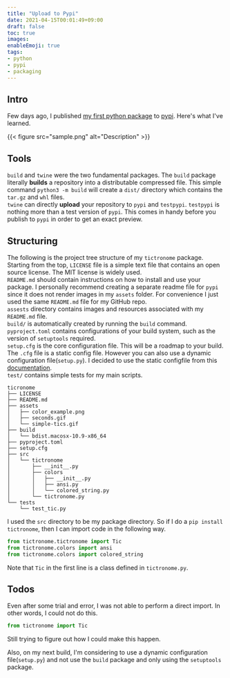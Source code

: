 ```yaml
---
title: "Upload to Pypi"
date: 2021-04-15T00:01:49+09:00
draft: false
toc: true
images:
enableEmoji: true
tags:
- python
- pypi
- packaging
---
```


## Intro
Few days ago, I published [my first python package](https://github.com/donny-son/tictronome) to [pypi](https://pypi.org/project/tictronome/). Here's what I've learned.  

{{< figure src="sample.png" alt="Description" >}}

## Tools
`build` and `twine` were the two fundamental packages.
The `build` package literally **builds** a repository into a distributable compressed file.
This simple command `python3 -m build` will create a `dist/` directory which contains the `tar.gz` and `whl` files.  
`twine` can directly **upload** your repository to `pypi` and `testpypi`. `testpypi` is nothing more than a test version of `pypi`. This comes in handy before you publish to `pypi` in order to get an exact preview.  

## Structuring

The following is the project tree structure of my `tictronome` package. Starting from the top, `LICENSE` file is a simple text file that contains an open source license. The MIT license is widely used.   
`README.md` should contain instructions on how to install and use your package. I personally recommend creating a separate readme file for `pypi` since it does not render images in my `assets` folder. For convenience I just used the same `README.md` file for my GitHub repo.  
`assests` directory contains images and resources associated with my `README.md` file.  
`build/` is automatically created by running the `build` command.  
`pyproject.toml` contains configurations of your build system, such as the version of `setuptools` required.  
`setup.cfg` is the core configuration file. This will be a roadmap to your build. The `.cfg` file is a static config file. However you can also use a dynamic configuration file(`setup.py`). I decided to use the static configfile from this [documentation](https://packaging.python.org/tutorials/packaging-projects/).  
`test/` contains simple tests for my main scripts. 
```.
ticronome
├── LICENSE
├── README.md
├── assets
│   ├── color_example.png
│   ├── seconds.gif
│   └── simple-tics.gif
├── build
│   └── bdist.macosx-10.9-x86_64
├── pyproject.toml
├── setup.cfg
├── src
│   └── tictronome
│       ├── __init__.py
│       ├── colors
│       │   ├── __init__.py
│       │   ├── ansi.py
│       │   └── colored_string.py
│       └── tictronome.py
└── tests
    └── test_tic.py
```
I used the `src` directory to be my package directory. So if I do a `pip install tictronome`, then I can import code in the following way. 
```python
from tictronome.tictronome import Tic
from tictronome.colors import ansi
from tictronome.colors import colored_string
```
Note that `Tic` in the first line is a class defined in `tictronome.py`.

## Todos

Even after some trial and error, I was not able to perform a direct import. In other words, I could not do this. 
```python
from tictronome import Tic
```
Still trying to figure out how I could make this happen.  

Also, on my next build, I'm considering to use a dynamic configuration file(`setup.py`) and not use the `build` package and only using the `setuptools` package.  

